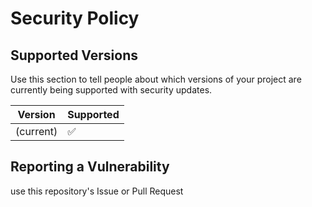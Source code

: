 # Security Policy

## Supported Versions

Use this section to tell people about which versions of your project are
currently being supported with security updates.

| Version   | Supported          |
| -------   | ------------------ |
| (current) | :white_check_mark: |

## Reporting a Vulnerability

use this repository's Issue or Pull Request
